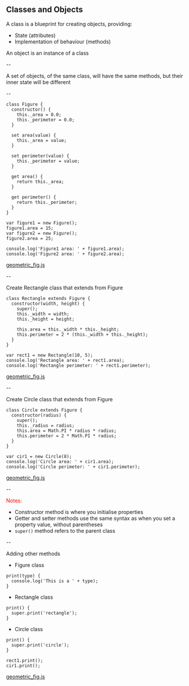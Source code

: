 ## Classes and Objects

A class is a blueprint for creating objects, providing:

* State (attributes)
* Implementation of behaviour (methods)

An object is an instance of a class

--

A set of objects, of the same class, will have the same methods, but their inner state will be different

--

```
class Figure {
  constructor() {
    this._area = 0.0;
    this._perimeter = 0.0;
  }

  set area(value) {
    this._area = value;
  }

  set perimeter(value) {
    this._perimeter = value;
  }

  get area() {
    return this._area;
  }

  get perimeter() {
    return this._perimeter;
  }
}

var figure1 = new Figure();
figure1.area = 15;
var figure2 = new Figure();
figure2.area = 25;

console.log('Figure1 area: ' + figure1.area);
console.log('Figure2 area: ' + figure2.area);
```

[geometric_fig.js](https://github.com/mariancross/javascript-tutorial/blob/c35347f8e48a6908950e8afdeb256174d3cf0e9b/geometric_fig.js)

--

Create Rectangle class that extends from Figure

```
class Rectangle extends Figure {
  constructor(width, height) {
    super();
    this._width = width;
    this._height = height;

    this.area = this._width * this._height;
    this.perimeter = 2 * (this._width + this._height);
  }
}

var rect1 = new Rectangle(10, 5);
console.log('Rectangle area: ' + rect1.area);
console.log('Rectangle perimeter: ' + rect1.perimeter);
```

[geometric_fig.js](https://github.com/mariancross/javascript-tutorial/blob/37c756b10a54caa02eb4eaa11cdfacd29361a3d5/geometric_fig.js)

--

Create Circle class that extends from Figure

```
class Circle extends Figure {
  constructor(radius) {
    super();
    this._radius = radius;
    this.area = Math.PI * radius * radius;
    this.perimeter = 2 * Math.PI * radius;
  }
}

var cir1 = new Circle(8);
console.log('Circle area: ' + cir1.area);
console.log('Circle perimeter: ' + cir1.perimeter);
```

[geometric_fig.js](https://github.com/mariancross/javascript-tutorial/blob/37c756b10a54caa02eb4eaa11cdfacd29361a3d5/geometric_fig.js)

--

<p style="color: red;">Notes:</p>

* Constructor method is where you initialise properties
* Getter and setter methods use the same syntax as when you set a property value, without parentheses
* `super()` method refers to the parent class

--

Adding other methods

* Figure class

```
print(type) {
  console.log('This is a ' + type);
}
```

* Rectangle class

```
print() {
  super.print('rectangle');
}
```

* Circle class

```
print() {
  super.print('circle');
}
```

```
rect1.print();
cir1.print();
```

[geometric_fig.js](https://github.com/mariancross/javascript-tutorial/blob/22997d58cb8df7a67296386a85fb4d7e2a03c48f/geometric_fig.js)
